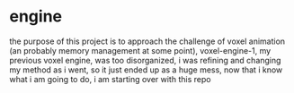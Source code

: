engine
======

the purpose of this project is to approach the challenge of voxel animation (an probably memory management at some point), voxel-engine-1, my previous voxel engine, was too disorganized, i was refining and changing my method as i went, so it just ended up as a huge mess, now that i know what i am going to do, i am starting over with this repo